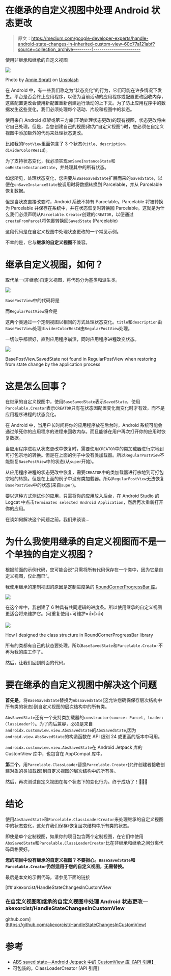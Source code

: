 # 在继承的自定义视图中处理 Android 状态更改

> 原文：<https://medium.com/google-developer-experts/handle-android-state-changes-in-inherited-custom-view-60c77a121abf?source=collection_archive---------1----------------------->

使用非继承和继承的自定义视图

![](img/a2d13c95b21e36d829b6618965825358.png)

Photo by [Annie Spratt](https://unsplash.com/@anniespratt?utm_source=medium&utm_medium=referral) on [Unsplash](https://unsplash.com?utm_source=medium&utm_medium=referral)

在 Android 中，有一些我们称之为“状态变化”的行为，它们可能在许多情况下发生。平台是否会终止应用程序，以便为当前活动的应用程序或配置更改回收内存，这些配置更改会使用新配置重新创建运行活动的上下文。为了防止应用程序中的数据发生这些变化，我们必须处理每个活动、片段和视图中的状态。

使用来自 Android 框架或第三方库(正确处理状态更改)的现有视图，状态更改将由它自己处理。但是，当您创建自己的视图(称为“自定义视图”)时，您必须在自定义视图中添加额外的代码来处理状态更改。

比如我的`PostView`里面包含了 3 个状态(`title`、`description`、`dividerColorResId`)。

为了支持状态变化，我必须实现`onSaveInstanceState`和`onRestoreInstanceState`，并处理其中的所有状态。

如您所见，处理状态变化，您需要从`BaseSavedState`扩展而来的`SavedState`，以便在`onSaveInstanceState`被调用时将数据转换到 Parcelable，并从 Parcelable 恢复数据。

但是当状态直接改变时，Android 系统不持有 Parcelable。Parcelable 将被转换为 Parcelable 并保存在系统中，并在状态恢复时转换回 Parcelable。这就是为什么我们必须声明从`Parcelable.Creator`创建的`CREATOR`，以便通过`createFromParcel`将包裹转换回`SavedState` (Parcelable)

这段代码是在自定义视图中处理状态更改的一个常见示例。

不幸的是，它与**继承的自定义视图**不兼容。

# 继承自定义视图，如何？

取代单一(非继承)自定义视图，将代码分为基类和派生类。

![](img/9cf883187916c21518f019c992bd7187.png)

`BasePostView`中的代码将是

而`RegularPostView`将会是

这两个类通过一个定制视图以相同的方式处理状态变化。`title`和`description`由`BasePostView`处理`dividerColorResId`由`RegularPostView`处理。

一切似乎都很好，直到应用程序崩溃，同时应用程序进程改变状态。

![](img/eb578d3d58b22469a049584a61d29385.png)

BasePostView.SavedState not found in RegularPostView when restoring from state change by the application process

# 这是怎么回事？

在继承的自定义视图中，使用`BaseSavedState`表示`SavedState`，使用`Parcelable.Creator`表示`CREATOR`只有在状态因配置变化而变化时才有效，而不是应用程序进程的状态变化。

在 Android 中，当用户长时间将你的应用程序放在后台时，Android 系统可能会通过杀死你的应用程序的进程来回收内存。而且能够在用户再次打开你的应用时恢复数据。

当应用程序进程从状态更改中恢复时，需要使用`CREATOR`中的类加载器进行宗地到可打包宗地的转换。但是在上面的例子中没有类加载器。所以`RegularPostView`不能恢复`BasePostView`中的状态(从`super`开始)。

从应用程序进程的状态更改中恢复，需要`CREATOR`中的类加载器进行宗地到可打包宗地的转换。但是在上面的例子中没有类加载器。所以`RegularPostView`无法恢复`BasePostView`中的状态(来自`super`)。

要以这种方式测试你的应用，只需将你的应用放入后台，在 Android Studio 的 Logcat 中点击`Terminates selected Android Application`，然后再次重新打开你的应用。

在谈如何解决这个问题之前。我们来谈谈…

# 为什么我使用继承的自定义视图而不是一个单独的自定义视图？

根据前面的示例代码，您可能会说“只需将所有代码保存在一个类中，因为它是自定义视图，仅此而已”。

我使用继承的定制视图的原因是定制进度条的 [RoundCornerProgressBar 库](https://github.com/akexorcist/RoundCornerProgressBar)。

![](img/8052bb3f3d5b1a1350417c8d73ba8268.png)

在这个库中，我创建了 6 种具有共同逻辑的进度条。所以使用继承的自定义视图更适合将来维护它。(可重复使用+可维护=👍👍👍)

![](img/a2a32197acb07cd27a6fedbcc9ce38fd.png)

How I designed the class structure in RoundCornerProgressBar library

所有的类都有自己的状态要处理。所以`BaseSavedState`和`Parcelable.Creator`不再为我的库工作了。

然后，让我们回到前面的代码。

# 要在继承的自定义视图中解决这个问题

**首先是**，将`BaseSavedState`替换为`AbsSavedState`(这允许您确保保存层次结构中所有类的状态)到自定义视图的层次结构中的所有类。

`AbsSavedState`还有一个支持类加载器的`constructor(source: Parcel, loader: ClassLoader?)`。为了向后兼容，必须是来自`androidx.customview.view.AbsSavedState`的`AbsSavedState`,因为`android.view.AbsSavedState`的构造函数在 API 级别 24 或更高的版本中可用。

`androidx.customview.view.AbsSavedState`在 Android Jetpack 库的 CustomView 库中，也包含在 AppCompat 库中。

**第二个**，用`Parcelable.ClassLoader`替换`Parcelable.Creator`(允许创建者接收创建对象的类加载器)到自定义视图的层次结构中的所有类。

然后，再次测试自定义视图在每个状态下的变化行为。终于成功了！🎉🎉🎉

# 结论

使用`AbsSavedState`和`Parcelable.ClassLoaderCreator`来处理继承的自定义视图中的状态变化，这允许我们保存/恢复层次结构中所有类的状态。

即使是单个定制视图，如果你的项目包含两个定制视图，在它们中使用`AbsSavedState`和`Parcelable.ClassLoaderCreator`比在非继承和继承之间分离代码风格要好。

**您的项目中没有继承的自定义视图？不要担心。`BaseSavedState`和`Parcelable.Creator`仍然适用于您的自定义视图，无需替换。**

最后是本文的示例代码。请参见下面的链接

[](https://github.com/akexorcist/HandleStateChangesInCustomView) [## akexorcist/HandleStateChangesInCustomView

### 在自定义视图和继承的自定义视图中处理 Android 状态更改—akexorcist/HandleStateChangesInCustomView

github.com](https://github.com/akexorcist/HandleStateChangesInCustomView) 

# 参考

*   [ABS saved state—Android Jetpack 中的 CustomView 库【API 引用】](https://developer.android.com/reference/kotlin/androidx/customview/view/AbsSavedState)
*   可包装的。ClassLoaderCreator [API 引用]